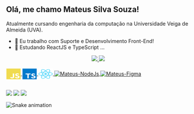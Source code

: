 ## Olá, me chamo Mateus Silva Souza!

<p>Atualmente cursando engenharia da computação na Universidade Veiga de Almeida (UVA). </p>

- 🔭 Eu trabalho com Suporte e Desenvolvimento Front-End!
- 🌱 Estudando ReactJS e TypeScript ...

<div align="center">
  <a href="https://github.com/mateussilvasouza">
  <img height="180em" src="https://github-readme-stats.vercel.app/api?username=mateussilvasouza&show_icons=true&theme=onedark&include_all_commits=true&count_private=true"/>
  <img height="300em" src="https://github-readme-stats.vercel.app/api/top-langs/?username=mateussilvasouza&layout=demo&langs_count=7&theme=onedark"/>
</div>
<div style="display: inline_block"><br>
  <img align="center" alt="Mateus-Js" height="30" width="40" src="https://raw.githubusercontent.com/devicons/devicon/master/icons/javascript/javascript-plain.svg"/>
  <img align="center" alt="Mateus-Ts" height="30" width="40" src="https://raw.githubusercontent.com/devicons/devicon/master/icons/typescript/typescript-plain.svg"/>
  <img align="center" alt="Mateus-React" height="30" width="40" src="https://raw.githubusercontent.com/devicons/devicon/master/icons/react/react-original.svg"/>
  <img align="center" alt="Mateus-NodeJs" height="30" width="40" src="https://cdn.jsdelivr.net/gh/devicons/devicon/icons/nodejs/nodejs-original.svg" />
  <img align="center" alt="Mateus-Figma" height="30" width="40" src="https://cdn.jsdelivr.net/gh/devicons/devicon/icons/figma/figma-original.svg"/>

  ##
  
  <div> 
  <a href="https://instagram.com/mateussilva0597" target="_blank"><img src="https://img.shields.io/badge/-Instagram-%23E4405F?style=for-the-badge&logo=instagram&logoColor=white" target="_blank"></a>
  <a href = "mailto:mathheussilvasouza@gmail.com"><img src="https://img.shields.io/badge/-Gmail-%23333?style=for-the-badge&logo=gmail&logoColor=white" target="_blank"></a>
  <a href="https://www.linkedin.com/in/mateus-silva-souza-9243ba134" target="_blank"><img src="https://img.shields.io/badge/-LinkedIn-%230077B5?style=for-the-badge&logo=linkedin&logoColor=white" target="_blank"></a> 
 
  ![Snake animation](https://github.com/mateussilvasouza/blob/output/github-contribution-grid-snake.svg)
</div>
